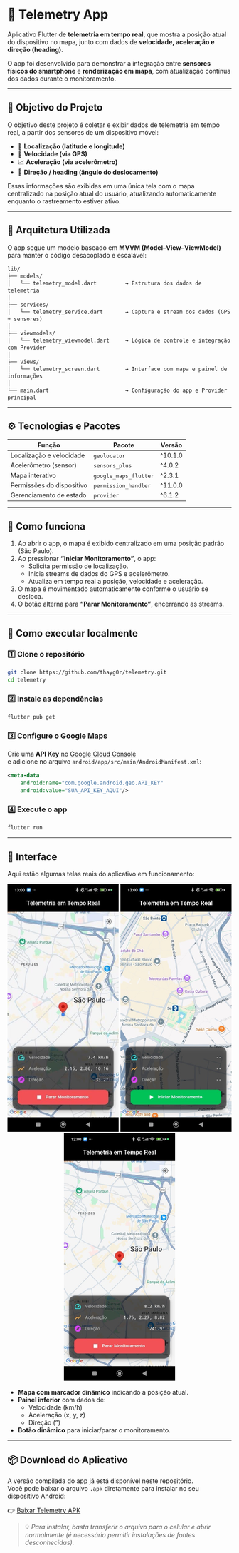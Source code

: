 # 📡 Telemetry App

Aplicativo Flutter de **telemetria em tempo real**, que mostra a posição atual do dispositivo no mapa, junto com dados de **velocidade, aceleração e direção (heading)**.  

O app foi desenvolvido para demonstrar a integração entre **sensores físicos do smartphone** e **renderização em mapa**, com atualização contínua dos dados durante o monitoramento.

---

## 🎯 Objetivo do Projeto

O objetivo deste projeto é coletar e exibir dados de telemetria em tempo real, a partir dos sensores de um dispositivo móvel:

- 📍 **Localização (latitude e longitude)**
- 🚗 **Velocidade (via GPS)**
- 📈 **Aceleração (via acelerômetro)**
- 🧭 **Direção / heading (ângulo do deslocamento)**  

Essas informações são exibidas em uma única tela com o mapa centralizado na posição atual do usuário, atualizando automaticamente enquanto o rastreamento estiver ativo.

---

## 🧩 Arquitetura Utilizada

O app segue um modelo baseado em **MVVM (Model–View–ViewModel)** para manter o código desacoplado e escalável:

```
lib/
├── models/
│   └── telemetry_model.dart         → Estrutura dos dados de telemetria
│
├── services/
│   └── telemetry_service.dart       → Captura e stream dos dados (GPS + sensores)
│
├── viewmodels/
│   └── telemetry_viewmodel.dart     → Lógica de controle e integração com Provider
│
├── views/
│   └── telemetry_screen.dart        → Interface com mapa e painel de informações
│
└── main.dart                        → Configuração do app e Provider principal
```

---

## ⚙️ Tecnologias e Pacotes

| Função | Pacote | Versão |
|--------|---------|--------|
| Localização e velocidade | `geolocator` | ^10.1.0 |
| Acelerômetro (sensor) | `sensors_plus` | ^4.0.2 |
| Mapa interativo | `google_maps_flutter` | ^2.3.1 |
| Permissões do dispositivo | `permission_handler` | ^11.0.0 |
| Gerenciamento de estado | `provider` | ^6.1.2 |

---

## 🧠 Como funciona

1. Ao abrir o app, o mapa é exibido centralizado em uma posição padrão (São Paulo).  
2. Ao pressionar **“Iniciar Monitoramento”**, o app:
   - Solicita permissão de localização.
   - Inicia streams de dados do GPS e acelerômetro.
   - Atualiza em tempo real a posição, velocidade e aceleração.
3. O mapa é movimentado automaticamente conforme o usuário se desloca.
4. O botão alterna para **“Parar Monitoramento”**, encerrando as streams.

---

## 🧰 Como executar localmente

### 1️⃣ Clone o repositório
```bash
git clone https://github.com/thayg0r/telemetry.git
cd telemetry
```

### 2️⃣ Instale as dependências
```bash
flutter pub get
```

### 3️⃣ Configure o Google Maps
Crie uma **API Key** no [Google Cloud Console](https://console.cloud.google.com/)  
e adicione no arquivo `android/app/src/main/AndroidManifest.xml`:

```xml
<meta-data
    android:name="com.google.android.geo.API_KEY"
    android:value="SUA_API_KEY_AQUI"/>
```

### 4️⃣ Execute o app
```bash
flutter run
```

---

## 📱 Interface

Aqui estão algumas telas reais do aplicativo em funcionamento:

<p align="center">
  <img src="./image.jpg" alt="Tela principal do mapa" width="250"/>
  <img src="./image-ii.jpg" alt="Painel de telemetria em tempo real" width="250"/>
  <img src="./image-iii.jpg" alt="Monitoramento ativo com marcador" width="250"/>
</p>

- **Mapa com marcador dinâmico** indicando a posição atual.  
- **Painel inferior** com dados de:
  - Velocidade (km/h)
  - Aceleração (x, y, z)
  - Direção (°)
- **Botão dinâmico** para iniciar/parar o monitoramento.

---

## 📦 Download do Aplicativo

A versão compilada do app já está disponível neste repositório.  
Você pode baixar o arquivo `.apk` diretamente para instalar no seu dispositivo Android:

👉 [Baixar Telemetry APK](./telemetry.apk)

> 💡 *Para instalar, basta transferir o arquivo para o celular e abrir normalmente (é necessário permitir instalações de fontes desconhecidas).*
